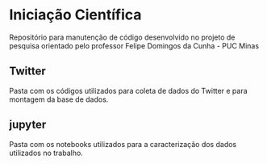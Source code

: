 # Iniciação Científica
Repositório para manutenção de código desenvolvido no projeto de pesquisa orientado pelo professor Felipe Domingos da Cunha - PUC Minas

## Twitter
Pasta com os códigos utilizados para coleta de dados do Twitter e para montagem da base de dados.

## jupyter
Pasta com os notebooks utilizados para a caracterização dos dados utilizados no trabalho.